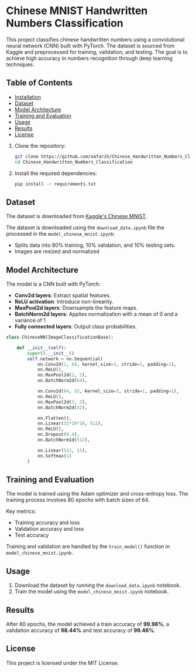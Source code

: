 # Chinese MNIST Handwritten Numbers Classification

This project classifies chinese handwritten numbers using a convolutional neural network (CNN) built with PyTorch. The dataset is sourced from Kaggle and preprocessed for training, validation, and testing. The goal is to achieve high accuracy in numbers recognition through deep learning techniques.

## Table of Contents
- [Installation](#installation)
- [Dataset](#dataset)
- [Model Architecture](#model-architecture)
- [Training and Evaluation](#training-and-evaluation)
- [Usage](#usage)
- [Results](#results)
- [License](#license)

1. Clone the repository:
   ```bash
   git clone https://github.com/oafarih/Chinese_Handwritten_Numbers_Classification.git
   cd Chinese_Handwritten_Numbers_Classification
   ```

2. Install the required dependencies:
   ```bash
   pip install -r requirements.txt
   ```

## Dataset

The dataset is downloaded from [Kaggle's Chinese MNIST](https://www.kaggle.com/datasets/gpreda/chinese-mnist).

The dataset is downloaded using the `download_data.ipynb` file the processed in the `model_chinese_mnist.ipynb`:
- Splits data into 80% training, 10% validation, and 10% testing sets.
- Images are resized and normalized

## Model Architecture

The model is a CNN built with PyTorch:
- **Conv2d layers**: Extract spatial features.
- **ReLU activation**: Introduce non-linearity.
- **MaxPool2d layers**: Downsample the feature maps.
- **BatchNorm2d layers**: Applies normalization with a mean of 0 and a variance of 1
- **Fully connected layers**: Output class probabilities.

```python
class ChineseNN(ImageClassificationBase):

    def __init__(self):
        super().__init__()
        self.network = nn.Sequential(
            nn.Conv2d(1, 64, kernel_size=3, stride=1, padding=1),
            nn.ReLU(),
            nn.MaxPool2d(2, 2),
            nn.BatchNorm2d(64),

            nn.Conv2d(64, 32, kernel_size=3, stride=1, padding=1),
            nn.ReLU(),
            nn.MaxPool2d(2, 2),
            nn.BatchNorm2d(32),

            nn.Flatten(),
            nn.Linear(32*16*16, 512),
            nn.ReLU(),
            nn.Dropout(0.4),
            nn.BatchNorm1d(512),

            nn.Linear(512, 15),
            nn.Softmax(1)
        )
```

## Training and Evaluation

The model is trained using the Adam optimizer and cross-entropy loss. The training process involves 80 epochs with batch sizes of 64.

Key metrics:
- Training accuracy and loss
- Validation accuracy and loss
- Test accuracy

Training and validation are handled by the `train_model()` function in `model_chinese_mnist.ipynb`.

## Usage

1. Download the dataset by running the `download_data.ipynb` notebook.
2. Train the model using the `model_chinese_mnist.ipynb` notebook.

## Results

After 80 epochs, the model achieved a train accuracy of **99.96%**, a validation accuracy of **98.44%** and test accuracy of **99.48%**.

## License

This project is licensed under the MIT License.   
